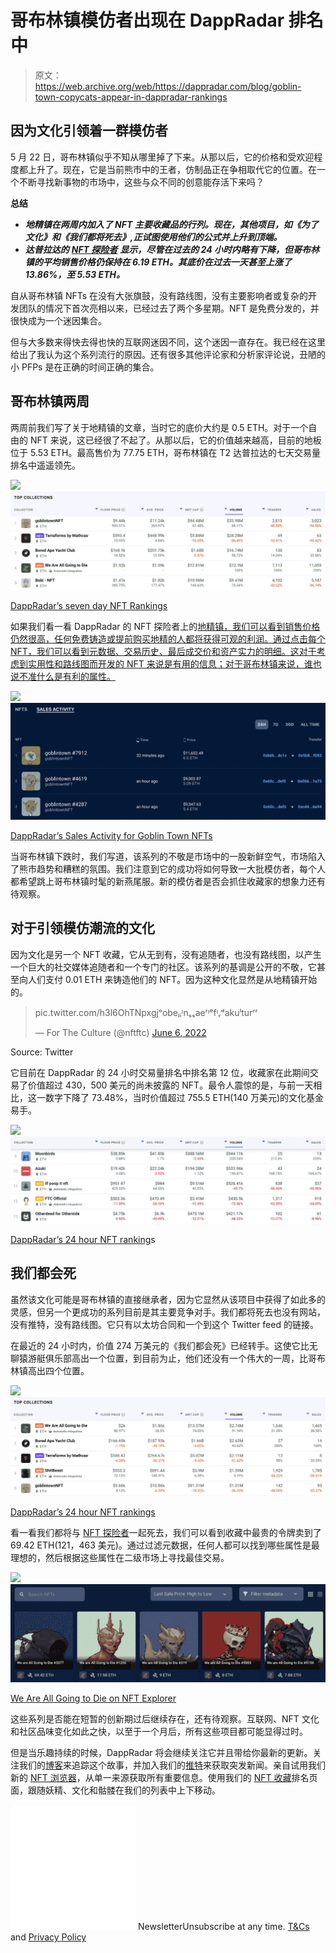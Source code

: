 # 哥布林镇模仿者出现在 DappRadar 排名中

> 原文：<https://web.archive.org/web/https://dappradar.com/blog/goblin-town-copycats-appear-in-dappradar-rankings>

## 因为文化引领着一群模仿者

5 月 22 日，哥布林镇似乎不知从哪里掉了下来。从那以后，它的价格和受欢迎程度都上升了。现在，它是当前熊市中的王者，仿制品正在争相取代它的位置。在一个不断寻找新事物的市场中，这些与众不同的创意能存活下来吗？

**总结**

*   ***地精镇在两周内加入了 NFT 主要收藏品的行列。现在，其他项目，如《为了文化》和《我们都将死去》,正试图使用他们的公式并上升到顶端。***
*   ***达普拉达的*** [***NFT 探险者***](https://web.archive.org/web/20220705011235/https://dappradar.com/hub/nft-explorer) ***显示，尽管在过去的 24 小时内略有下降，但哥布林镇的平均销售价格仍保持在 6.19 ETH。其底价在过去一天甚至上涨了 13.86%，至 5.53 ETH。***

自从哥布林镇 NFTs 在没有大张旗鼓，没有路线图，没有主要影响者或复杂的开发团队的情况下首次亮相以来，已经过去了两个多星期。NFT 是免费分发的，并很快成为一个迷因集合。

但与大多数来得快去得也快的互联网迷因不同，这个迷因一直存在。我已经在这里给出了我认为这个系列流行的原因。还有很多其他评论家和分析家评论说，丑陋的小 PFPs 是在正确的时间正确的集合。

## 哥布林镇两周

两周前我们写了关于地精镇的文章，当时它的底价大约是 0.5 ETH。对于一个自由的 NFT 来说，这已经很了不起了。从那以后，它的价值越来越高，目前的地板位于 5.53 ETH。最高售价为 77.75 ETH，哥布林镇在 T2 达普拉达的七天交易量排名中遥遥领先。

![](img/285577c7ee6871deb9ff13eec7902adc.png)![](img/d05d9e3ca6e13d4602e26270e8366ac6.png)

[DappRadar’s seven day NFT Rankings](https://web.archive.org/web/20220705011235/https://dappradar.com/nft)

如果我们看一看 DappRadar 的 NFT 探险者上的[地精镇，我们可以看到销售价格仍然很高，任何免费铸造或提前购买地精的人都将获得可观的利润。通过点击每个 NFT，我们可以看到元数据、交易历史、最后成交价和资产实力的明细。这对于考虑到实用性和路线图而开发的 NFT 来说是有用的信息；对于哥布林镇来说，谁也说不准什么是有利的属性。](https://web.archive.org/web/20220705011235/https://dappradar.com/hub/nft-explorer/collection/goblintownnft/sales-activity)

![](img/f489d49b916679225638b8360ec52239.png)![](img/5e0cee8e81327df758dde908d73cc941.png)

[DappRadar’s Sales Activity for Goblin Town NFTs](https://web.archive.org/web/20220705011235/https://dappradar.com/hub/nft-explorer/collection/goblintownnft/sales-activity)

当哥布林镇下跌时，我们写道，该系列的不敬是市场中的一股新鲜空气，市场陷入了熊市趋势和糟糕的氛围。我们注意到它的成功将如何导致一大批模仿者，每个人都希望跳上哥布林镇时髦的新燕尾服。新的模仿者是否会抓住收藏家的想象力还有待观察。

## 对于引领模仿潮流的文化

因为文化是另一个 NFT 收藏，它从无到有，没有追随者，也没有路线图，以产生一个巨大的社交媒体追随者和一个专门的社区。该系列的基调是公开的不敬，它甚至向人们支付 0.01 ETH 来铸造他们的 NFT。因为这种文化显然是从地精镇开始的。

> pic.twitter.com/h3l6OhTNpxgjᵒobeₗᵢᶦnₛₛaeʳᶦᵉfᶦᵣᵈakuˡturʳʳ
> 
> — For The Culture (@nftftc) [June 6, 2022](https://web.archive.org/web/20220705011235/https://twitter.com/nftftc/status/1533721564390297603?ref_src=twsrc%5Etfw)

Source: Twitter

它目前在 DappRadar 的 24 小时交易量排名中排名第 12 位，收藏家在此期间交易了价值超过 430，500 美元的尚未披露的 NFT。最令人震惊的是，与前一天相比，这一数字下降了 73.48%，当时价值超过 755.5 ETH(140 万美元)的文化基金易手。

![](img/c1e75d830b040bf2a44333c3f43ac386.png)![](img/52a9f685f54ddf9bbdadad21d74e1794.png)

[DappRadar’s 24 hour NFT ranking](https://web.archive.org/web/20220705011235/https://dappradar.com/nft/collections)s

## 我们都会死

虽然该文化可能是哥布林镇的直接继承者，因为它显然从该项目中获得了如此多的灵感，但另一个更成功的系列目前是其主要竞争对手。我们都将死去也没有网站，没有推特，没有路线图。它只有以太坊合同和一个到这个 Twitter feed 的链接。

在最近的 24 小时内，价值 274 万美元的《我们都会死》已经转手。这使它比无聊猿游艇俱乐部高出一个位置，到目前为止，他们还没有一个伟大的一周，比哥布林镇高出四个位置。

![](img/cbb8ebcfe85b4776fef5c80540848ab1.png)![](img/931f1307b51a44e999f2c0c7ba9a3b13.png)

[DappRadar’s 24 hour NFT rankings](https://web.archive.org/web/20220705011235/https://dappradar.com/nft/collections)

看一看我们都将与 [NFT 探险者](https://web.archive.org/web/20220705011235/https://dappradar.com/hub/nft-explorer)一起死去，我们可以看到收藏中最贵的令牌卖到了 69.42 ETH(121，463 美元)。通过过滤元数据，任何人都可以找到哪些属性是最理想的，然后根据这些属性在二级市场上寻找最佳交易。

![](img/cbb8ebcfe85b4776fef5c80540848ab1.png)![](img/668a0e528880311b42695a3d18d72d5a.png)

[We Are All Going to Die on NFT Explorer](https://web.archive.org/web/20220705011235/https://dappradar.com/hub/nft-explorer/collection/we-are-all-going-to-die)

这些系列是否能在短暂的创新期过后继续存在，还有待观察。互联网、NFT 文化和社区品味变化如此之快，以至于一个月后，所有这些项目都可能显得过时。

但是当乐趣持续的时候，DappRadar 将会继续关注它并且带给你最新的更新。关注我们的[博客](https://web.archive.org/web/20220705011235/https://dappradar.com/blog/)来追踪这个故事，并加入我们的[推特](https://web.archive.org/web/20220705011235/https://twitter.com/DappRadar)来获取突发新闻。亲自试用我们新的 [NFT 浏览器](https://web.archive.org/web/20220705011235/https://dappradar.com/hub/nft-explorer)，从单一来源获取所有重要信息。使用我们的 [NFT 收藏](https://web.archive.org/web/20220705011235/https://dappradar.com/nft/collections)排名页面，跟随妖精、文化和骷髅在我们的列表中上下移动。

![](img/6d5a4a2d609c56e1a5771717e54ba759.png) NewsletterUnsubscribe at any time. [T&Cs](https://web.archive.org/web/20220705011235/https://dappradar.com/terms) and [Privacy Policy](https://web.archive.org/web/20220705011235/https://dappradar.com/privacy-policy)